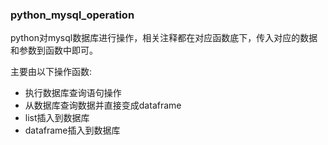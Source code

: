### python_mysql_operation

python对mysql数据库进行操作，相关注释都在对应函数底下，传入对应的数据和参数到函数中即可。

主要由以下操作函数:

- 执行数据库查询语句操作
- 从数据库查询数据并直接变成dataframe
- list插入到数据库
- dataframe插入到数据库

